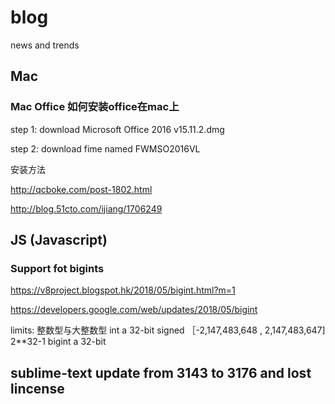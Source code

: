 # blog
news and trends 

## Mac 

### Mac Office 如何安装office在mac上

step 1: download Microsoft Office 2016 v15.11.2.dmg 

step 2: download fime named FWMSO2016VL

安装方法 

http://qcboke.com/post-1802.html

http://blog.51cto.com/ijiang/1706249

## JS (Javascript) 
### Support fot bigints 

https://v8project.blogspot.hk/2018/05/bigint.html?m=1 

https://developers.google.com/web/updates/2018/05/bigint

limits: 整数型与大整数型
int a 32-bit signed ［-2,147,483,648 , 2,147,483,647]  2**32-1
bigint a 32-bit 


## sublime-text update from 3143 to 3176 and lost lincense 
